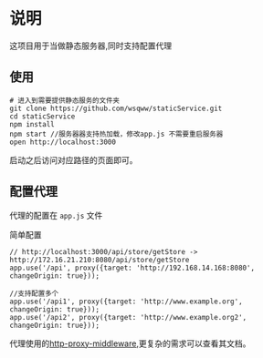 # 说明

这项目用于当做静态服务器,同时支持配置代理

## 使用

```
# 进入到需要提供静态服务的文件夹
git clone https://github.com/wsqww/staticService.git
cd staticService
npm install
npm start //服务器器支持热加载，修改app.js 不需要重启服务器
open http://localhost:3000
```
启动之后访问对应路径的页面即可。

## 配置代理

代理的配置在 `app.js` 文件

简单配置

```
// http://localhost:3000/api/store/getStore -> http://172.16.21.210:8080/api/store/getStore
app.use('/api', proxy({target: 'http://192.168.14.168:8080', changeOrigin: true}));

//支持配置多个
app.use('/api1', proxy({target: 'http://www.example.org', changeOrigin: true}));
app.use('/api2', proxy({target: 'http://www.example.org2', changeOrigin: true}));
```

代理使用的[http-proxy-middleware](https://github.com/chimurai/http-proxy-middleware),更复杂的需求可以查看其文档。
